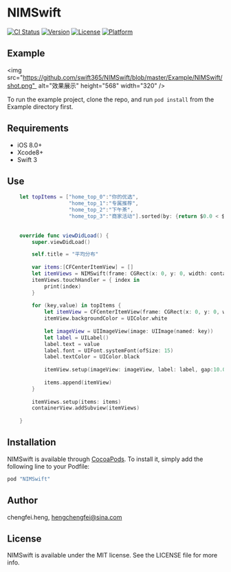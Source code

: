 # NIMSwift

[![CI Status](http://img.shields.io/travis/chengfei.heng/NIMSwift.svg?style=flat)](https://travis-ci.org/chengfei.heng/NIMSwift)
[![Version](https://img.shields.io/cocoapods/v/NIMSwift.svg?style=flat)](http://cocoapods.org/pods/NIMSwift)
[![License](https://img.shields.io/cocoapods/l/NIMSwift.svg?style=flat)](http://cocoapods.org/pods/NIMSwift)
[![Platform](https://img.shields.io/cocoapods/p/NIMSwift.svg?style=flat)](http://cocoapods.org/pods/NIMSwift)

## Example
<img src="https://github.com/swift365/NIMSwift/blob/master/Example/NIMSwift/shot.png"  alt="效果展示" height="568" width="320" />

To run the example project, clone the repo, and run `pod install` from the Example directory first.

## Requirements

- iOS 8.0+
- Xcode8+
- Swift 3

## Use
```swift
    let topItems = ["home_top_0":"你的优选",
                    "home_top_1":"专属推荐",
                    "home_top_2":"下午茶",
                    "home_top_3":"商家活动"].sorted(by: {return $0.0 < $1.0})
    
    
    override func viewDidLoad() {
        super.viewDidLoad()

        self.title = "平均分布"
        
        var items:[CFCenterItemView] = []
        let itemViews = NIMSwift(frame: CGRect(x: 0, y: 0, width: containerView.frame.size.width, height: containerView.frame.size.height))
        itemViews.touchHandler = { index in
            print(index)
        }
        
        for (key,value) in topItems {
            let itemView = CFCenterItemView(frame: CGRect(x: 0, y: 0, width: 0, height: itemViews.frame.size.height))
            itemView.backgroundColor = UIColor.white
            
            let imageView = UIImageView(image: UIImage(named: key))
            let label = UILabel()
            label.text = value
            label.font = UIFont.systemFont(ofSize: 15)
            label.textColor = UIColor.black
            
            itemView.setup(imageView: imageView, label: label, gap:10.0)
            
            items.append(itemView)
        }
        
        itemViews.setup(items: items)
        containerView.addSubview(itemViews)
        
    }
```

## Installation

NIMSwift is available through [CocoaPods](http://cocoapods.org). To install
it, simply add the following line to your Podfile:

```ruby
pod "NIMSwift"
```

## Author

chengfei.heng, hengchengfei@sina.com

## License

NIMSwift is available under the MIT license. See the LICENSE file for more info.
